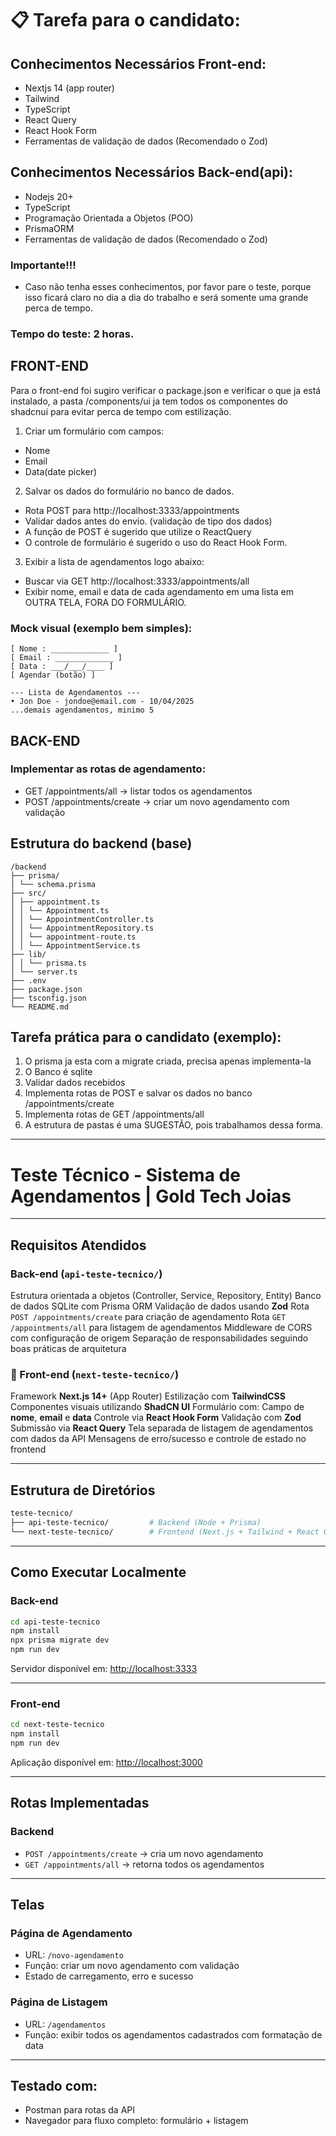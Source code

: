 # 📋 Tarefa para o candidato:

## Conhecimentos Necessários Front-end:

- Nextjs 14 (app router)
- Tailwind
- TypeScript
- React Query
- React Hook Form
- Ferramentas de validação de dados (Recomendado o Zod)

## Conhecimentos Necessários Back-end(api):

- Nodejs 20+
- TypeScript
- Programação Orientada a Objetos (POO)
- PrismaORM
- Ferramentas de validação de dados (Recomendado o Zod)

### Importante!!!

- Caso não tenha esses conhecimentos, por favor pare o teste, porque isso ficará claro no dia a dia do trabalho e será somente uma grande perca de tempo.

### Tempo do teste: 2 horas.

## FRONT-END

Para o front-end foi sugiro verificar o package.json e verificar o que ja está instalado,
a pasta /components/ui ja tem todos os componentes do shadcnui para evitar perca de tempo com estilização.

1. Criar um formulário com campos:

- Nome
- Email
- Data(date picker)

2. Salvar os dados do formulário no banco de dados.

- Rota POST para http://localhost:3333/appointments
- Validar dados antes do envio. (validação de tipo dos dados)
- A função de POST é sugerido que utilize o ReactQuery
- O controle de formulário é sugerido o uso do React Hook Form.

3. Exibir a lista de agendamentos logo abaixo:

- Buscar via GET http://localhost:3333/appointments/all
- Exibir nome, email e data de cada agendamento em uma lista em OUTRA TELA, FORA DO FORMULÁRIO.

### Mock visual (exemplo bem simples):

```
[ Nome : _____________ ]
[ Email : _____________ ]
[ Data : ___/___/____ ]
[ Agendar (botão) ]

--- Lista de Agendamentos ---
• Jon Doe - jondoe@email.com - 10/04/2025
...demais agendamentos, minimo 5
```

## BACK-END

### Implementar as rotas de agendamento:

- GET /appointments/all → listar todos os agendamentos
- POST /appointments/create → criar um novo agendamento com validação

## Estrutura do backend (base)

```
/backend
├── prisma/
│ └── schema.prisma
├── src/
│ ├── appointment.ts
│ │ └── Appointment.ts
│ │ └── AppointmentController.ts
│ │ └── AppointmentRepository.ts
│ │ └── appointment-route.ts
│ │ └── AppointmentService.ts
├── lib/
│ │ └── prisma.ts
│ └── server.ts
├── .env
├── package.json
├── tsconfig.json
└── README.md

```

## Tarefa prática para o candidato (exemplo):

1. O prisma ja esta com a migrate criada, precisa apenas implementa-la
2. O Banco é sqlite
3. Validar dados recebidos
4. Implementa rotas de POST e salvar os dados no banco /appointments/create
5. Implementa rotas de GET /appointments/all
6. A estrutura de pastas é uma SUGESTÃO, pois trabalhamos dessa forma.

---


#  Teste Técnico - Sistema de Agendamentos | Gold Tech Joias


---

##  Requisitos Atendidos

###  Back-end (`api-teste-tecnico/`)
Estrutura orientada a objetos (Controller, Service, Repository, Entity)
Banco de dados SQLite com Prisma ORM
Validação de dados usando **Zod**
Rota `POST /appointments/create` para criação de agendamento
Rota `GET /appointments/all` para listagem de agendamentos
Middleware de CORS com configuração de origem
Separação de responsabilidades seguindo boas práticas de arquitetura

### 🎨 Front-end (`next-teste-tecnico/`)
Framework **Next.js 14+** (App Router)
Estilização com **TailwindCSS**
Componentes visuais utilizando **ShadCN UI**
Formulário com:
Campo de **nome**, **email** e **data**
Controle via **React Hook Form**
Validação com **Zod**
Submissão via **React Query**
Tela separada de listagem de agendamentos com dados da API
Mensagens de erro/sucesso e controle de estado no frontend

---

##  Estrutura de Diretórios

```bash
teste-tecnico/
├── api-teste-tecnico/         # Backend (Node + Prisma)
└── next-teste-tecnico/        # Frontend (Next.js + Tailwind + React Query)
````

---

## Como Executar Localmente

###  Back-end

```bash
cd api-teste-tecnico
npm install
npx prisma migrate dev
npm run dev
```

Servidor disponível em: [http://localhost:3333](http://localhost:3333)

---

###  Front-end

```bash
cd next-teste-tecnico
npm install
npm run dev
```

Aplicação disponível em: [http://localhost:3000](http://localhost:3000)

---

##  Rotas Implementadas

### Backend

* `POST /appointments/create` → cria um novo agendamento
* `GET /appointments/all` → retorna todos os agendamentos

---

##  Telas

###  Página de Agendamento

* URL: `/novo-agendamento`
* Função: criar um novo agendamento com validação
* Estado de carregamento, erro e sucesso

###  Página de Listagem

* URL: `/agendamentos`
* Função: exibir todos os agendamentos cadastrados com formatação de data

---

##  Testado com:

* Postman para rotas da API
* Navegador para fluxo completo: formulário + listagem



